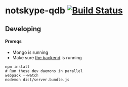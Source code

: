 # notskype-qdb [![Build Status](https://travis-ci.org/nolanlum/notskype-qdb.svg?branch=master)](https://travis-ci.org/nolanlum/notskype-qdb)

## Developing
#### Prereqs
- Mongo is running
- Make sure [the backend](https://github.com/nolanlum/notskype-qdb-backend) is running

```
npm install
# Run these dev daemons in parallel
webpack --watch
nodemon dist/server.bundle.js
```
